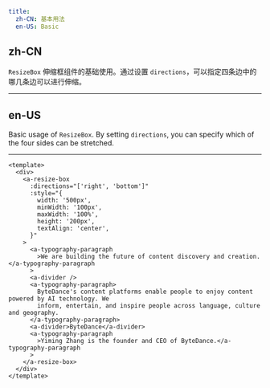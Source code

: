 ```yaml
title:
  zh-CN: 基本用法
  en-US: Basic
```

## zh-CN

`ResizeBox` 伸缩框组件的基础使用。通过设置 `directions`，可以指定四条边中的哪几条边可以进行伸缩。

---

## en-US

Basic usage of `ResizeBox`. By setting `directions`, you can specify which of the four sides can be stretched.

---

```vue
<template>
  <div>
    <a-resize-box
      :directions="['right', 'bottom']"
      :style="{
        width: '500px',
        minWidth: '100px',
        maxWidth: '100%',
        height: '200px',
        textAlign: 'center',
      }"
    >
      <a-typography-paragraph
        >We are building the future of content discovery and creation.</a-typography-paragraph
      >
      <a-divider />
      <a-typography-paragraph>
        ByteDance's content platforms enable people to enjoy content powered by AI technology. We
        inform, entertain, and inspire people across language, culture and geography.
      </a-typography-paragraph>
      <a-divider>ByteDance</a-divider>
      <a-typography-paragraph
        >Yiming Zhang is the founder and CEO of ByteDance.</a-typography-paragraph
      >
    </a-resize-box>
  </div>
</template>
```
